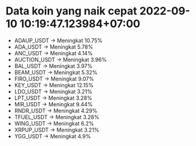 # Data koin yang naik cepat 2022-09-10 10:19:47.123984+07:00

* ADAUP_USDT -> Meningkat 10.75%
* ADA_USDT -> Meningkat 5.78%
* ANC_USDT -> Meningkat 4.14%
* AUCTION_USDT -> Meningkat 3.96%
* BAL_USDT -> Meningkat 3.97%
* BEAM_USDT -> Meningkat 5.32%
* FIRO_USDT -> Meningkat 9.07%
* KEY_USDT -> Meningkat 12.15%
* LDO_USDT -> Meningkat 3.21%
* LPT_USDT -> Meningkat 3.28%
* MIR_USDT -> Meningkat 9.44%
* RNDR_USDT -> Meningkat 4.29%
* TFUEL_USDT -> Meningkat 3.28%
* WING_USDT -> Meningkat 6.2%
* XRPUP_USDT -> Meningkat 3.21%
* YGG_USDT -> Meningkat 4.9%
